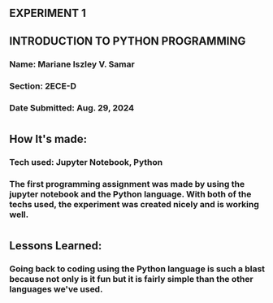 ## EXPERIMENT 1
## INTRODUCTION TO PYTHON PROGRAMMING
### Name: Mariane Iszley V. Samar
### Section: 2ECE-D
### Date Submitted: Aug. 29, 2024
#
## How It's made:
### Tech used: Jupyter Notebook, Python
### The first programming assignment was made by using the jupyter notebook and the Python language. With both of the techs used, the experiment was created nicely and is working well.
#
## Lessons Learned:
### Going back to coding using the Python language is such a blast because not only is it fun but it is fairly simple than the other languages we've used. 
